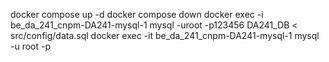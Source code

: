 docker compose up -d
docker compose down
docker exec -i be_da_241_cnpm-DA241-mysql-1 mysql -uroot -p123456 DA241_DB < src/config/data.sql
docker exec -it be_da_241_cnpm-DA241-mysql-1 mysql -u root -p
